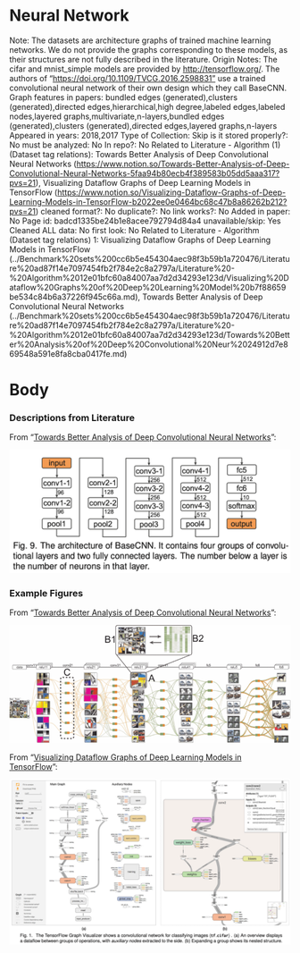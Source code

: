 # Neural Network

Note: The datasets are architecture graphs of trained machine learning networks. We do not provide the graphs corresponding to these models, as their structures are not fully described in the literature.
Origin Notes: The cifar and mnist_simple models are provided by http://tensorflow.org/. The authors of “https://doi.org/10.1109/TVCG.2016.2598831” use a trained convolutional neural network of their own design which they call BaseCNN.
Graph features in papers: bundled edges (generated),clusters (generated),directed edges,hierarchical,high degree,labeled edges,labeled nodes,layered graphs,multivariate,n-layers,bundled edges (generated),clusters (generated),directed edges,layered graphs,n-layers
Appeared in years: 2018,2017
Type of Collection: Skip
is it stored properly?: No
must be analyzed: No
In repo?: No
Related to Literature - Algorithm (1) (Dataset tag relations): Towards Better Analysis of Deep Convolutional Neural Networks (https://www.notion.so/Towards-Better-Analysis-of-Deep-Convolutional-Neural-Networks-5faa94b80ecb4f389583b05dd5aaa317?pvs=21), Visualizing Dataflow Graphs of Deep Learning Models in TensorFlow (https://www.notion.so/Visualizing-Dataflow-Graphs-of-Deep-Learning-Models-in-TensorFlow-b2022ee0e0464bc68c47b8a86262b212?pvs=21)
cleaned format?: No
duplicate?: No
link works?: No
Added in paper: No
Page id: badcd1335be24b1e8acee792794d84a4
unavailable/skip: Yes
Cleaned ALL data: No
first look: No
Related to Literature - Algorithm (Dataset tag relations) 1: Visualizing Dataflow Graphs of Deep Learning Models in TensorFlow (../Benchmark%20sets%200cc6b5e454304aec98f3b59b1a720476/Literature%20ad87f14e7097454fb2f784e2c8a2797a/Literature%20-%20Algorithm%2012e01bfc60a84007aa7d2d34293e123d/Visualizing%20Dataflow%20Graphs%20of%20Deep%20Learning%20Model%20b7f88659be534c84b6a37226f945c66a.md), Towards Better Analysis of Deep Convolutional Neural Networks (../Benchmark%20sets%200cc6b5e454304aec98f3b59b1a720476/Literature%20ad87f14e7097454fb2f784e2c8a2797a/Literature%20-%20Algorithm%2012e01bfc60a84007aa7d2d34293e123d/Towards%20Better%20Analysis%20of%20Deep%20Convolutional%20Neur%2024912d7e869548a591e8fa8cba0417fe.md)

# Body

### Descriptions from Literature

From “[Towards Better Analysis of Deep Convolutional Neural Networks](https://doi.org/10.1109/TVCG.2016.2598831)”:

![Screen Shot 2023-08-17 at 3.07.46 PM.png](Neural%20Network%20badcd1335be24b1e8acee792794d84a4/Screen_Shot_2023-08-17_at_3.07.46_PM.png)

### Example Figures

From “[Towards Better Analysis of Deep Convolutional Neural Networks](https://doi.org/10.1109/TVCG.2016.2598831)”:

![Untitled](Neural%20Network%20badcd1335be24b1e8acee792794d84a4/Untitled.png)

From “[Visualizing Dataflow Graphs of Deep Learning Models in TensorFlow](https://doi.org/10.1109/TVCG.2017.2744878)”:

![Screen Shot 2023-08-17 at 3.04.44 PM.png](Neural%20Network%20badcd1335be24b1e8acee792794d84a4/Screen_Shot_2023-08-17_at_3.04.44_PM.png)